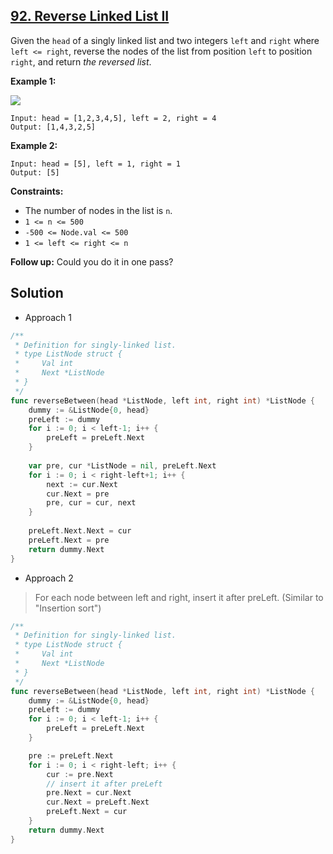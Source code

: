 ## [92. Reverse Linked List II](https://leetcode.com/problems/reverse-linked-list-ii/)


Given the `head` of a singly linked list and two integers `left` and `right` where `left <= right`, reverse the nodes of the list from position `left` to position `right`, and return _the reversed list_.

**Example 1:**

![](https://assets.leetcode.com/uploads/2021/02/19/rev2ex2.jpg)

```
Input: head = [1,2,3,4,5], left = 2, right = 4
Output: [1,4,3,2,5]
```

**Example 2:**

```
Input: head = [5], left = 1, right = 1
Output: [5]
```

**Constraints:**

*   The number of nodes in the list is `n`.
*   `1 <= n <= 500`
*   `-500 <= Node.val <= 500`
*   `1 <= left <= right <= n`

**Follow up:** Could you do it in one pass?



## Solution

- Approach 1

```go
/**
 * Definition for singly-linked list.
 * type ListNode struct {
 *     Val int
 *     Next *ListNode
 * }
 */
func reverseBetween(head *ListNode, left int, right int) *ListNode {
    dummy := &ListNode{0, head}
    preLeft := dummy
    for i := 0; i < left-1; i++ {
        preLeft = preLeft.Next
    }
    
    var pre, cur *ListNode = nil, preLeft.Next
    for i := 0; i < right-left+1; i++ {
        next := cur.Next
        cur.Next = pre
        pre, cur = cur, next
    }
    
    preLeft.Next.Next = cur
    preLeft.Next = pre
    return dummy.Next
}
```



- Approach 2

> For each node between left and right, insert it after preLeft. (Similar to "Insertion sort")

```go
/**
 * Definition for singly-linked list.
 * type ListNode struct {
 *     Val int
 *     Next *ListNode
 * }
 */
func reverseBetween(head *ListNode, left int, right int) *ListNode {
    dummy := &ListNode{0, head}
    preLeft := dummy
    for i := 0; i < left-1; i++ {
        preLeft = preLeft.Next
    }

    pre := preLeft.Next
    for i := 0; i < right-left; i++ {
        cur := pre.Next
        // insert it after preLeft
        pre.Next = cur.Next
        cur.Next = preLeft.Next
        preLeft.Next = cur
    }
    return dummy.Next
}
```

